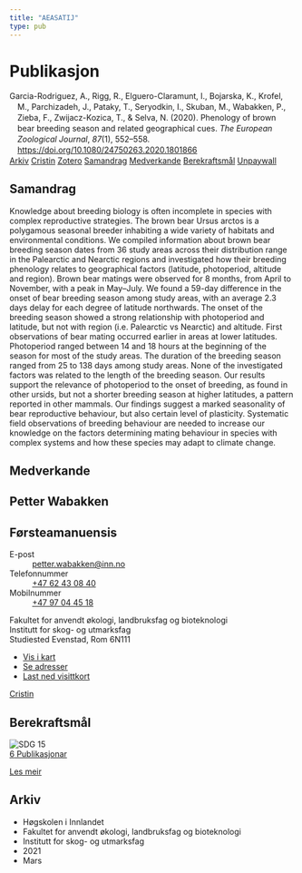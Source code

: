 ```yaml
---
title: "AEASATIJ"
type: pub
---
```

<h1>Publikasjon</h1>
<article id="csl-bib-container-AEASATIJ" class="csl-bib-container">
  <div class="csl-bib-body" style="line-height: 1.35; padding-left: 1em; text-indent:-1em;">
  <div class="csl-entry">Garcia-Rodriguez, A., Rigg, R., Elguero-Claramunt, I., Bojarska, K., Krofel, M., Parchizadeh, J., Pataky, T., Seryodkin, I., Skuban, M., Wabakken, P., Zieba, F., Zwijacz-Kozica, T., &amp; Selva, N. (2020). Phenology of brown bear breeding season and related geographical cues. <i>The European Zoological Journal</i>, <i>87</i>(1), 552&#x2013;558. <a href="https://doi.org/10.1080/24750263.2020.1801866">https://doi.org/10.1080/24750263.2020.1801866</a></div>
</div>
  <div class="csl-bib-buttons">
    <a href="#taxonomy-article-AEASATIJ" class="csl-bib-button">Arkiv</a>
    <a href="https://app.cristin.no/results/show.jsf?id=1900140" alt="Cristin URL" class="csl-bib-button">Cristin</a>
    <a href="http://zotero.org/groups/5402882/items/AEASATIJ" alt="Zotero URL" class="csl-bib-button">Zotero</a>
    <a href="#abstract-article-AEASATIJ" class="csl-bib-button">Samandrag</a>
    <a href="#contributors-article-AEASATIJ" class="csl-bib-button">Medverkande</a>
    <a href="#sdg-article-AEASATIJ" class="csl-bib-button">Berekraftsmål</a>
    <a href="https://www.tandfonline.com/doi/pdf/10.1080/24750263.2020.1801866?needAccess=true" class="csl-bib-button">Unpaywall</a>
  </div>
  <div id="csl-bib-meta-container-AEASATIJ"></div>
</article>
<div id="csl-bib-meta-AEASATIJ" class="csl-bib-meta">
  <article id="abstract-article-AEASATIJ" class="abstract-article">
    <h1>Samandrag</h1>
    Knowledge about breeding biology is often incomplete in species with complex reproductive strategies. The brown bear Ursus arctos is a polygamous seasonal breeder inhabiting a wide variety of habitats and environmental conditions. We compiled information about brown bear breeding season dates from 36 study areas across their distribution range in the Palearctic and Nearctic regions and investigated how their breeding phenology relates to geographical factors (latitude, photoperiod, altitude and region). Brown bear matings were observed for 8 months, from April to November, with a peak in May–July. We found a 59-day difference in the onset of bear breeding season among study areas, with an average 2.3 days delay for each degree of latitude northwards. The onset of the breeding season showed a strong relationship with photoperiod and latitude, but not with region (i.e. Palearctic vs Nearctic) and altitude. First observations of bear mating occurred earlier in areas at lower latitudes. Photoperiod ranged between 14 and 18 hours at the beginning of the season for most of the study areas. The duration of the breeding season ranged from 25 to 138 days among study areas. None of the investigated factors was related to the length of the breeding season. Our results support the relevance of photoperiod to the onset of breeding, as found in other ursids, but not a shorter breeding season at higher latitudes, a pattern reported in other mammals. Our findings suggest a marked seasonality of bear reproductive behaviour, but also certain level of plasticity. Systematic field observations of breeding behaviour are needed to increase our knowledge on the factors determining mating behaviour in species with complex systems and how these species may adapt to climate change.
  </article>
  <article id="contributors-article-AEASATIJ" class="contributors-article">
    <h1>Medverkande</h1>
    <div class="personas"> <div class="vrtx-hinn-person-card"> <div class="photo"> <i class="lar la-user-circle missing-person"></i> </div> <div class="info"> <hgroup><h1>Petter Wabakken</h1> <h2>Førsteamanuensis</h2> </hgroup><dl> <dt>E-post</dt> <dd> <a href="mailto:petter.wabakken@inn.no">petter.wabakken@inn.no</a> </dd> <dt>Telefonnummer</dt> <dd><a href="tel:+4762430840"> +47 62 43 08 40 </a></dd> <dt>Mobilnummer</dt> <dd><a href="tel:+4797044518"> +47 97 04 45 18 </a></dd> </dl> <p> Fakultet for anvendt økologi, landbruksfag og bioteknologi<br> Institutt for skog- og utmarksfag<br> Studiested Evenstad, Rom 6N111 </p> <ul class="vrtx-hinn-links"> <li><a href="https://www.google.com/maps?q=61.42516,11.07813">Vis i kart</a></li> <li><a href="https://www.inn.no/finn-en-ansatt/petter-wabakken.html#vrtx-hinn-addresses">Se adresser</a></li> <li><a href="https://www.inn.no/finn-en-ansatt/petter-wabakken.html?vrtx=vcf">Last ned visittkort</a></li> </ul> </div> </div> <a href="https://app.cristin.no/persons/show.jsf?id=328337" alt="Cristin URL" class="personas-cristin">Cristin</a> </div>
  </article>
  <article id="sdg-article-AEASATIJ" class="sdg-article">
    <h1>Berekraftsmål</h1>
    <div class="sdg-container"><div id="sdg15" class="sdg"> <img src="{{< params subfolder >}}images/sdg/sdg15_no.png" class="image" alt="SDG 15"> <div class="sdg-overlay"> <a href="{{< params subfolder >}}no/archive/?sdg=15#archive" class="sdg-publication-count"><span>6</span> Publikasjonar</a> <p><a href="NA" class="sdg-read-more">Les meir</a></p> </div> </div></div>
  </article>
  <article id="taxonomy-article-AEASATIJ" class="taxonomy-article">
    <h1>Arkiv</h1>
    <ul>
      <li>Høgskolen i Innlandet</li>
      <li>Fakultet for anvendt økologi, landbruksfag og bioteknologi</li>
      <li>Institutt for skog- og utmarksfag</li>
      <li>2021</li>
      <li>Mars</li>
    </ul>
  </article>
</div>
